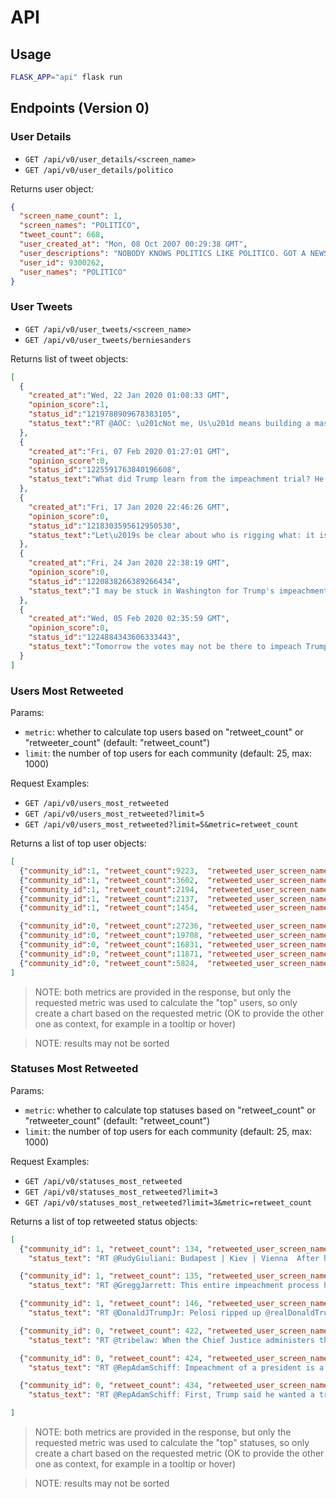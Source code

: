 
# API

## Usage

```sh
FLASK_APP="api" flask run
```

## Endpoints (Version 0)

### User Details

  + `GET /api/v0/user_details/<screen_name>`
  + `GET /api/v0/user_details/politico`

Returns user object:

```json
{
  "screen_name_count": 1,
  "screen_names": "POLITICO",
  "tweet_count": 668,
  "user_created_at": "Mon, 08 Oct 2007 00:29:38 GMT",
  "user_descriptions": "NOBODY KNOWS POLITICS LIKE POLITICO. GOT A NEWS TIP FOR US?  \ud83d\udc49 HTTPS://POLITI.CO/2LCOTT5",
  "user_id": 9300262,
  "user_names": "POLITICO"
}
```

### User Tweets

  + `GET /api/v0/user_tweets/<screen_name>`
  + `GET /api/v0/user_tweets/berniesanders`

Returns list of tweet objects:

```json
[
  {
    "created_at":"Wed, 22 Jan 2020 01:08:33 GMT",
    "opinion_score":1,
    "status_id":"1219788909678383105",
    "status_text":"RT @AOC: \u201cNot me, Us\u201d means building a mass movement for social, economic, and racial justice.  And movement means we carry and care for on\u2026"
  },
  {
    "created_at":"Fri, 07 Feb 2020 01:27:01 GMT",
    "opinion_score":0,
    "status_id":"1225591763840196608",
    "status_text":"What did Trump learn from the impeachment trial? He learned he can get away with corruption, with continuing to lie, with considering himself above the law. https://t.co/nbGh45lneg"
  },
  {
    "created_at":"Fri, 17 Jan 2020 22:46:26 GMT",
    "opinion_score":0,
    "status_id":"1218303595612950530",
    "status_text":"Let\u2019s be clear about who is rigging what: it is Donald Trump\u2019s action to use the power of the federal government for his own political benefit that is the cause of the impeachment trial. Democrats are going to unite to sweep him out of the White House in November."
  },
  {
    "created_at":"Fri, 24 Jan 2020 22:38:19 GMT",
    "opinion_score":0,
    "status_id":"1220838266389266434",
    "status_text":"I may be stuck in Washington for Trump's impeachment trial, but this is what \"Not Me, Us\" is all about.  There are hundreds of events you can join across the country to support our campaign.  Help us keep the ball rolling and sign up at https://t.co/0gzurtl5gF. https://t.co/tLkZbyKRCK"
  },
  {
    "created_at":"Wed, 05 Feb 2020 02:35:59 GMT",
    "opinion_score":0,
    "status_id":"1224884343606333443",
    "status_text":"Tomorrow the votes may not be there to impeach Trump. But I'm absolutely confident that in November the votes will be there to beat Donald Trump."
  }
]
```

### Users Most Retweeted

Params:
  + `metric`: whether to calculate top users based on "retweet_count" or "retweeter_count" (default: "retweet_count")
  + `limit`: the number of top users for each community (default: 25,  max: 1000)

Request Examples:

  + `GET /api/v0/users_most_retweeted`
  + `GET /api/v0/users_most_retweeted?limit=5`
  + `GET /api/v0/users_most_retweeted?limit=5&metric=retweet_count`

Returns a list of top user objects:

```json
[
  {"community_id":1, "retweet_count":9223,  "retweeted_user_screen_name":"REALDONALDTRUMP", "retweeter_count":110},
  {"community_id":1, "retweet_count":3602,  "retweeted_user_screen_name":"CHARLIEKIRK11",   "retweeter_count":104},
  {"community_id":1, "retweet_count":2194,  "retweeted_user_screen_name":"MARKLEVINSHOW",   "retweeter_count":105},
  {"community_id":1, "retweet_count":2137,  "retweeted_user_screen_name":"DBONGINO",        "retweeter_count":102},
  {"community_id":1, "retweet_count":1454,  "retweeted_user_screen_name":"RUDYGIULIANI",    "retweeter_count":107},

  {"community_id":0, "retweet_count":27236, "retweeted_user_screen_name":"TRIBELAW",        "retweeter_count":567},
  {"community_id":0, "retweet_count":19708, "retweeted_user_screen_name":"JOYCEWHITEVANCE", "retweeter_count":563},
  {"community_id":0, "retweet_count":16831, "retweeted_user_screen_name":"KYLEGRIFFIN1",    "retweeter_count":563},
  {"community_id":0, "retweet_count":11871, "retweeted_user_screen_name":"NEAL_KATYAL",     "retweeter_count":560},
  {"community_id":0, "retweet_count":5824,  "retweeted_user_screen_name":"REPADAMSCHIFF",   "retweeter_count":567}
]
```

> NOTE: both metrics are provided in the response, but only the requested metric was used to calculate the "top" users, so only create a chart based on the requested metric (OK to provide the other one as context, for example in a tooltip or hover)

> NOTE: results may not be sorted

### Statuses Most Retweeted

Params:
  + `metric`: whether to calculate top statuses based on "retweet_count" or "retweeter_count" (default: "retweet_count")
  + `limit`: the number of top users for each community (default: 25,  max: 1000)

Request Examples:

  + `GET /api/v0/statuses_most_retweeted`
  + `GET /api/v0/statuses_most_retweeted?limit=3`
  + `GET /api/v0/statuses_most_retweeted?limit=3&metric=retweet_count`

Returns a list of top retweeted status objects:

```json
[
  {"community_id": 1, "retweet_count": 134, "retweeted_user_screen_name": "RUDYGIULIANI", "retweeter_count":82,
    "status_text": "RT @RudyGiuliani: Budapest | Kiev | Vienna  After hundreds of hours &amp; months of research, I have garnered witnesses &amp; documents which revea\u2026"},

  {"community_id": 1, "retweet_count": 135, "retweeted_user_screen_name": "GREGGJARRETT", "retweeter_count":66,
    "status_text": "RT @GreggJarrett: This entire impeachment process has been the true 'abuse of power' for political gain by the Democrats and especially Nan\u2026"},

  {"community_id": 1, "retweet_count": 146, "retweeted_user_screen_name": "DONALDJTRUMPJR", "retweeter_count":33,
    "status_text": "RT @DonaldJTrumpJr: Pelosi ripped up @realDonaldTrump's speech last night.  In that speech were stories of American Heroes &amp; American Dream\u2026"},

  {"community_id": 0, "retweet_count": 422, "retweeted_user_screen_name": "TRIBELAW", "retweeter_count":412,
    "status_text": "RT @tribelaw: When the Chief Justice administers the oath of impartiality to a Senator who has said he will not be impartial, he will need\u2026"},

  {"community_id": 0, "retweet_count": 424, "retweeted_user_screen_name": "REPADAMSCHIFF", "retweeter_count":384,
    "status_text": "RT @RepAdamSchiff: Impeachment of a president is a serious undertaking.   The Senate\u2019s role is to act as an impartial jury and provide a fa\u2026"},

  {"community_id": 0, "retweet_count": 434, "retweeted_user_screen_name": "REPADAMSCHIFF", "retweeter_count":420,
    "status_text": "RT @RepAdamSchiff: First, Trump said he wanted a trial in the Senate.  Then, he said he wanted to hear from witnesses.  Now, he wants the c\u2026"}

]
```

> NOTE: both metrics are provided in the response, but only the requested metric was used to calculate the "top" statuses, so only create a chart based on the requested metric (OK to provide the other one as context, for example in a tooltip or hover)

> NOTE: results may not be sorted

